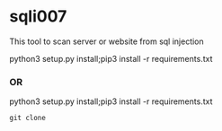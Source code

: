 # sqli007
This tool to scan server or website from sql injection

<div class="boxed">
  python3 setup.py install;pip3 install -r requirements.txt
</div> 
<h3>OR</h3>
python3 setup.py install;pip3 install -r requirements.txt
<p><code>git clone</code></p>
